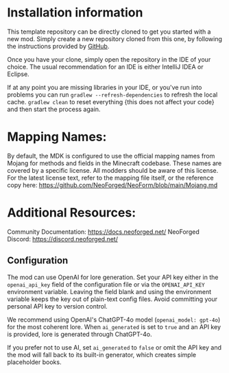 
Installation information
=======

This template repository can be directly cloned to get you started with a new
mod. Simply create a new repository cloned from this one, by following the
instructions provided by [GitHub](https://docs.github.com/en/repositories/creating-and-managing-repositories/creating-a-repository-from-a-template).

Once you have your clone, simply open the repository in the IDE of your choice. The usual recommendation for an IDE is either IntelliJ IDEA or Eclipse.

If at any point you are missing libraries in your IDE, or you've run into problems you can
run `gradlew --refresh-dependencies` to refresh the local cache. `gradlew clean` to reset everything 
{this does not affect your code} and then start the process again.

Mapping Names:
============
By default, the MDK is configured to use the official mapping names from Mojang for methods and fields 
in the Minecraft codebase. These names are covered by a specific license. All modders should be aware of this
license. For the latest license text, refer to the mapping file itself, or the reference copy here:
https://github.com/NeoForged/NeoForm/blob/main/Mojang.md

Additional Resources:
==========
Community Documentation: https://docs.neoforged.net/
NeoForged Discord: https://discord.neoforged.net/

Configuration
-------------
The mod can use OpenAI for lore generation. Set your API key either in the
`openai_api_key` field of the configuration file or via the `OPENAI_API_KEY`
environment variable. Leaving the field blank and using the environment
variable keeps the key out of plain-text config files. Avoid committing your
personal API key to version control.

We recommend using OpenAI's ChatGPT-4o model (`openai_model: gpt-4o`) for the
most coherent lore. When `ai_generated` is set to `true` and an API key is
provided, lore is generated through ChatGPT-4o.

If you prefer not to use AI, set `ai_generated` to `false` or omit the API key
and the mod will fall back to its built-in generator, which creates simple
placeholder books.
